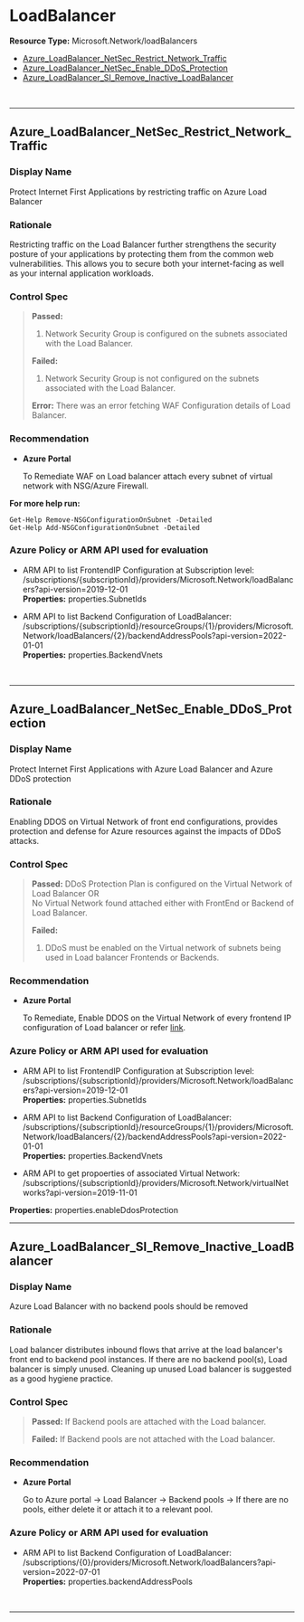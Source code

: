 # LoadBalancer

**Resource Type:** Microsoft.Network/loadBalancers 

<!-- TOC depthfrom:2 depthto:2 -->

- [Azure_LoadBalancer_NetSec_Restrict_Network_Traffic](#Azure_LoadBalancer_NetSec_Restrict_Network_Traffic)
- [Azure_LoadBalancer_NetSec_Enable_DDoS_Protection](#azure_loadbalancer_netsec_enable_ddoS_protection)
- [Azure_LoadBalancer_SI_Remove_Inactive_LoadBalancer](#Azure_LoadBalancer_SI_Remove_Inactive_LoadBalancer)

<!-- /TOC -->
<br/>

___ 

## Azure_LoadBalancer_NetSec_Restrict_Network_Traffic 

### Display Name 
Protect Internet First Applications by restricting traffic on Azure Load Balancer

### Rationale 
Restricting traffic on the Load Balancer further strengthens the security posture of your applications by protecting them from the common web vulnerabilities. This allows you to secure both your internet-facing as well as your internal application workloads.

### Control Spec 

> **Passed:** 
>1. Network Security Group is configured on the subnets associated with the Load Balancer.
> 
> **Failed:** 
>
>1. Network Security Group is not configured on the subnets associated with the Load Balancer.
> 
> **Error:** 
>There was an error fetching WAF Configuration details of Load Balancer.
 
### Recommendation
- **Azure Portal** 

	 To Remediate WAF on Load balancer attach every subnet of virtual network with NSG/Azure Firewall.


 **For more help run:**

	Get-Help Remove-NSGConfigurationOnSubnet -Detailed
	Get-Help Add-NSGConfigurationOnSubnet -Detailed 

### Azure Policy or ARM API used for evaluation 

- ARM API to list FrontendIP Configuration at Subscription level: /subscriptions/{subscriptionId}/providers/Microsoft.Network/loadBalancers?api-version=2019-12-01<br />
**Properties:** properties.SubnetIds <br />

- ARM API to list Backend Configuration of LoadBalancer: /subscriptions/{subscriptionId}/resourceGroups/{1}/providers/Microsoft.Network/loadBalancers/{2}/backendAddressPools?api-version=2022-01-01 <br />
**Properties:** properties.BackendVnets<br />

<br />

___ 


## Azure_LoadBalancer_NetSec_Enable_DDoS_Protection 

### Display Name 
Protect Internet First Applications with Azure Load Balancer and Azure DDoS protection

### Rationale 
Enabling DDOS on Virtual Network of front end configurations, provides protection and defense for Azure resources against the impacts of DDoS attacks.

### Control Spec 

> **Passed:** 
> DDoS Protection Plan is configured on the Virtual Network of Load Balancer
OR <br/>No Virtual Network found attached either with FrontEnd or Backend of Load Balancer.
> 
> **Failed:** 
>
>1. DDoS must be enabled on the Virtual network of subnets being used in Load balancer Frontends or Backends.
 
### Recommendation
- **Azure Portal** 

	To Remediate, Enable DDOS on the Virtual Network of every frontend IP configuration of Load balancer or refer [link](https://learn.microsoft.com/en-us/azure/ddos-protection/manage-ddos-protection#enable-ddos-protection-for-an-existing-virtual-network).

### Azure Policy or ARM API used for evaluation 

- ARM API to list FrontendIP Configuration at Subscription level: /subscriptions/{subscriptionId}/providers/Microsoft.Network/loadBalancers?api-version=2019-12-01<br />
**Properties:** properties.SubnetIds <br />

- ARM API to list Backend Configuration of LoadBalancer: /subscriptions/{subscriptionId}/resourceGroups/{1}/providers/Microsoft.Network/loadBalancers/{2}/backendAddressPools?api-version=2022-01-01 <br />
**Properties:** properties.BackendVnets<br />

- ARM API to get propoerties of associated Virtual Network: /subscriptions/{subscriptionId}/providers/Microsoft.Network/virtualNetworks?api-version=2019-11-01<br />

**Properties:** properties.enableDdosProtection
<br />

___ 

## Azure_LoadBalancer_SI_Remove_Inactive_LoadBalancer

### Display Name 
Azure Load Balancer with no backend pools should be removed

### Rationale 
Load balancer distributes inbound flows that arrive at the load balancer's front end to backend pool instances. If there are no backend pool(s), Load balancer is simply unused. Cleaning up unused Load balancer is suggested as a good hygiene practice.

### Control Spec 

> **Passed:** 
> If Backend pools are attached with the Load balancer.
> 
> **Failed:** 
> If Backend pools are not attached with the Load balancer.
>
 
### Recommendation
- **Azure Portal** 

	Go to Azure portal -> Load Balancer -> Backend pools -> If there are no pools, either delete it or attach it to a relevant pool.

### Azure Policy or ARM API used for evaluation 

- ARM API to list Backend Configuration of LoadBalancer: /subscriptions/{0}/providers/Microsoft.Network/loadBalancers?api-version=2022-07-01 <br />
**Properties:** properties.backendAddressPools<br />
<br />

___ 

